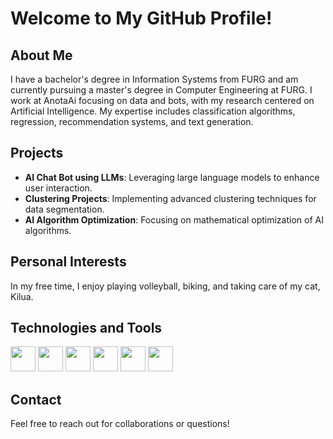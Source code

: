 # Welcome to My GitHub Profile!

## About Me
I have a bachelor's degree in Information Systems from FURG and am currently pursuing a master's degree in Computer Engineering at FURG. I work at AnotaAi focusing on data and bots, with my research centered on Artificial Intelligence. My expertise includes classification algorithms, regression, recommendation systems, and text generation.

## Projects
- **AI Chat Bot using LLMs**: Leveraging large language models to enhance user interaction.
- **Clustering Projects**: Implementing advanced clustering techniques for data segmentation.
- **AI Algorithm Optimization**: Focusing on mathematical optimization of AI algorithms.

## Personal Interests
In my free time, I enjoy playing volleyball, biking, and taking care of my cat, Kilua.

## Technologies and Tools
<img src="https://cdn.jsdelivr.net/gh/devicons/devicon/icons/python/python-original.svg" width="40" height="40"/> <img src="https://cdn.jsdelivr.net/gh/devicons/devicon/icons/javascript/javascript-original.svg" width="40" height="40"/> <img src="https://cdn.jsdelivr.net/gh/devicons/devicon/icons/cplusplus/cplusplus-original.svg" width="40" height="40"/> <img src="https://cdn.jsdelivr.net/gh/devicons/devicon/icons/docker/docker-original.svg" width="40" height="40"/> <img src="https://cdn.jsdelivr.net/gh/devicons/devicon/icons/pyspark/pyspark-original.svg" width="40" height="40"/> <img src="https://cdn.jsdelivr.net/gh/devicons/devicon/icons/sql/sql-original.svg" width="40" height="40"/>

## Contact
Feel free to reach out for collaborations or questions!


